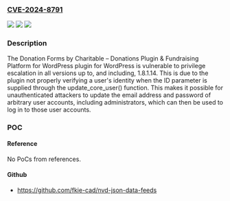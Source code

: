 ### [CVE-2024-8791](https://cve.mitre.org/cgi-bin/cvename.cgi?name=CVE-2024-8791)
![](https://img.shields.io/static/v1?label=Product&message=Charitable%20%E2%80%93%20Donation%20Plugin%20for%20WordPress%20%E2%80%93%20Fundraising%20with%20Recurring%20Donations%20%26%20More&color=blue)
![](https://img.shields.io/static/v1?label=Version&message=*%3C%3D%201.8.1.14%20&color=brighgreen)
![](https://img.shields.io/static/v1?label=Vulnerability&message=CWE-639%20Authorization%20Bypass%20Through%20User-Controlled%20Key&color=brighgreen)

### Description

The Donation Forms by Charitable – Donations Plugin & Fundraising Platform for WordPress plugin for WordPress is vulnerable to privilege escalation in all versions up to, and including, 1.8.1.14. This is due to the plugin not properly verifying a user's identity when the ID parameter is supplied through the update_core_user() function. This makes it possible for unauthenticated attackers to update the email address and password of arbitrary user accounts, including administrators, which can then be used to log in to those user accounts.

### POC

#### Reference
No PoCs from references.

#### Github
- https://github.com/fkie-cad/nvd-json-data-feeds

